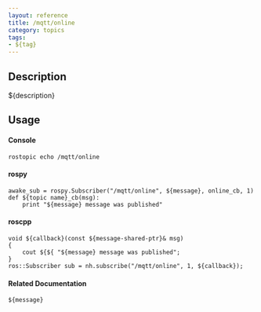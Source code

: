 ```yaml
---
layout: reference
title: /mqtt/online
category: topics
tags: 
- ${tag}
---
```


## Description
${description}

## Usage
#### Console
```
rostopic echo /mqtt/online
```

#### rospy
```
awake_sub = rospy.Subscriber("/mqtt/online", ${message}, online_cb, 1)
def ${topic name}_cb(msg):
    print "${message} message was published"
```

#### roscpp
```
void ${callback}(const ${message-shared-ptr}& msg)
{
    cout ${${ "${message} message was published";
}
ros::Subscriber sub = nh.subscribe("/mqtt/online", 1, ${callback});
```

#### Related Documentation
``${message}``  